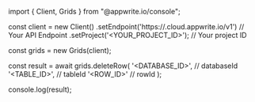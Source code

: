 import { Client, Grids } from "@appwrite.io/console";

const client = new Client()
    .setEndpoint('https://<REGION>.cloud.appwrite.io/v1') // Your API Endpoint
    .setProject('<YOUR_PROJECT_ID>'); // Your project ID

const grids = new Grids(client);

const result = await grids.deleteRow(
    '<DATABASE_ID>', // databaseId
    '<TABLE_ID>', // tableId
    '<ROW_ID>' // rowId
);

console.log(result);
